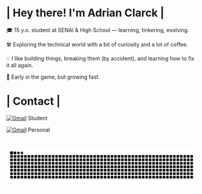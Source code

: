 # | Hey there! I'm Adrian Clarck |
🎓 15 y.o. student at SENAI & High School — learning, tinkering, evolving.

🛠️ Exploring the technical world with a bit of curiosity and a lot of coffee.

💡 I like building things, breaking them (by accident), and learning how to fix it all again.

🌱 Early in the game, but growing fast.

# | Contact |
[![Gmail](https://img.shields.io/badge/Gmail-D14836?style=flat&logo=gmail&logoColor=white)](mailto:adrian.clarck@aluno.senai.br) Student

[![Gmail](https://img.shields.io/badge/Gmail-D14836?style=flat&logo=gmail&logoColor=white)](mailto:adrian.clarck209@gmail.com) Personal

# 
<picture>
  <source media="(prefers-color-scheme: dark)" srcset="https://raw.githubusercontent.com/adrian-clarck/adrian-clarck/output/github-contribution-grid-snake-dark.svg">
  <source media="(prefers-color-scheme: light)" srcset="https://raw.githubusercontent.com/adrian-clarck/adrian-clarck/output/github-contribution-grid-snake.svg">
  <img alt="github contribution grid snake animation" src="https://raw.githubusercontent.com/adrian-clarck/adrian-clarck/output/github-contribution-grid-snake.svg">
</picture>
